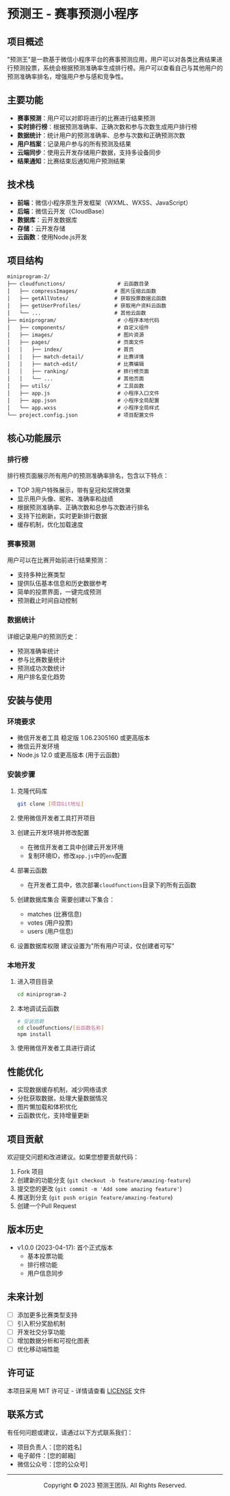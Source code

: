 # 预测王 - 赛事预测小程序


## 项目概述

"预测王"是一款基于微信小程序平台的赛事预测应用，用户可以对各类比赛结果进行预测投票，系统会根据预测准确率生成排行榜。用户可以查看自己与其他用户的预测准确率排名，增强用户参与感和竞争性。

## 主要功能

- **赛事预测**：用户可以对即将进行的比赛进行结果预测
- **实时排行榜**：根据预测准确率、正确次数和参与次数生成用户排行榜
- **数据统计**：统计用户的预测准确率、总参与次数和正确预测次数
- **用户档案**：记录用户参与的所有预测及结果
- **云端同步**：使用云开发存储用户数据，支持多设备同步
- **结果通知**：比赛结束后通知用户预测结果

## 技术栈

- **前端**：微信小程序原生开发框架（WXML、WXSS、JavaScript）
- **后端**：微信云开发（CloudBase）
- **数据库**：云开发数据库
- **存储**：云开发存储
- **云函数**：使用Node.js开发

## 项目结构

```
miniprogram-2/
├── cloudfunctions/                 # 云函数目录
│   ├── compressImages/            # 图片压缩云函数
│   ├── getAllVotes/               # 获取投票数据云函数
│   ├── getUserProfiles/           # 获取用户资料云函数
│   └── ...                        # 其他云函数
├── miniprogram/                    # 小程序本地代码
│   ├── components/                 # 自定义组件
│   ├── images/                     # 图片资源
│   ├── pages/                      # 页面文件
│   │   ├── index/                  # 首页
│   │   ├── match-detail/           # 比赛详情
│   │   ├── match-edit/             # 比赛编辑
│   │   ├── ranking/                # 排行榜页面
│   │   └── ...                     # 其他页面
│   ├── utils/                      # 工具函数
│   ├── app.js                      # 小程序入口文件
│   ├── app.json                    # 小程序全局配置
│   └── app.wxss                    # 小程序全局样式
└── project.config.json             # 项目配置文件
```

## 核心功能展示

### 排行榜

排行榜页面展示所有用户的预测准确率排名，包含以下特点：

- TOP 3用户特殊展示，带有皇冠和奖牌效果
- 显示用户头像、昵称、准确率和战绩
- 根据预测准确率、正确次数和总参与次数进行排名
- 支持下拉刷新，实时更新排行数据
- 缓存机制，优化加载速度

### 赛事预测

用户可以在比赛开始前进行结果预测：

- 支持多种比赛类型
- 提供队伍基本信息和历史数据参考
- 简单的投票界面，一键完成预测
- 预测截止时间自动控制

### 数据统计

详细记录用户的预测历史：

- 预测准确率统计
- 参与比赛数量统计
- 预测成功次数统计
- 用户排名变化趋势

## 安装与使用

### 环境要求

- 微信开发者工具 稳定版 1.06.2305160 或更高版本
- 微信云开发环境
- Node.js 12.0 或更高版本 (用于云函数)

### 安装步骤

1. 克隆代码库
   ```bash
   git clone [项目Git地址]
   ```

2. 使用微信开发者工具打开项目

3. 创建云开发环境并修改配置
   - 在微信开发者工具中创建云开发环境
   - 复制环境ID，修改`app.js`中的`env`配置

4. 部署云函数
   - 在开发者工具中，依次部署`cloudfunctions`目录下的所有云函数

5. 创建数据库集合
   需要创建以下集合：
   - matches (比赛信息)
   - votes (用户投票)
   - users (用户信息)

6. 设置数据库权限
   建议设置为"所有用户可读，仅创建者可写"

### 本地开发

1. 进入项目目录
   ```bash
   cd miniprogram-2
   ```

2. 本地调试云函数
   ```bash
   # 安装依赖
   cd cloudfunctions/[云函数名称]
   npm install
   ```

3. 使用微信开发者工具进行调试

## 性能优化

- 实现数据缓存机制，减少网络请求
- 分批获取数据，处理大量数据情况
- 图片懒加载和体积优化
- 云函数优化，支持增量更新

## 项目贡献

欢迎提交问题和改进建议。如果您想要贡献代码：

1. Fork 项目
2. 创建新的功能分支 (`git checkout -b feature/amazing-feature`)
3. 提交您的更改 (`git commit -m 'Add some amazing feature'`)
4. 推送到分支 (`git push origin feature/amazing-feature`)
5. 创建一个Pull Request

## 版本历史

- v1.0.0 (2023-04-17): 首个正式版本
  - 基本投票功能
  - 排行榜功能
  - 用户信息同步

## 未来计划

- [ ] 添加更多比赛类型支持
- [ ] 引入积分奖励机制
- [ ] 开发社交分享功能
- [ ] 增加数据分析和可视化图表
- [ ] 优化移动端性能

## 许可证

本项目采用 MIT 许可证 - 详情请查看 [LICENSE](LICENSE) 文件

## 联系方式

有任何问题或建议，请通过以下方式联系我们：

- 项目负责人：[您的姓名]
- 电子邮件：[您的邮箱]
- 微信公众号：[您的公众号]

---

<p align="center">Copyright © 2023 预测王团队. All Rights Reserved.</p>
